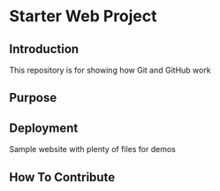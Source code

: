 # Starter Web Project

## Introduction
This repository is for showing how Git and GitHub work

## Purpose

## Deployment

Sample website with plenty of files for demos

## How To Contribute
